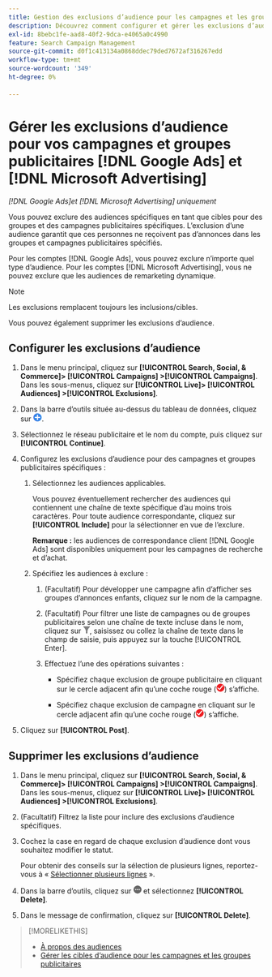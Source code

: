 ```yaml
---
title: Gestion des exclusions d’audience pour les campagnes et les groupes publicitaires
description: Découvrez comment configurer et gérer les exclusions d’audience pour vos campagnes  [!DNL Google Ads]  et  [!DNL Microsoft Advertising]  et vos groupes publicitaires.
exl-id: 8bebc1fe-aad8-40f2-9dca-e4065a0c4990
feature: Search Campaign Management
source-git-commit: d0f1c413134a0868ddec79ded7672af316267edd
workflow-type: tm+mt
source-wordcount: '349'
ht-degree: 0%

---
```


# Gérer les exclusions d’audience pour vos campagnes et groupes publicitaires [!DNL Google Ads] et [!DNL Microsoft Advertising]

*[!DNL Google Ads]et [!DNL Microsoft Advertising] uniquement*

Vous pouvez exclure des audiences spécifiques en tant que cibles pour des groupes et des campagnes publicitaires spécifiques. L’exclusion d’une audience garantit que ces personnes ne reçoivent pas d’annonces dans les groupes et campagnes publicitaires spécifiés.

Pour les comptes [!DNL Google Ads], vous pouvez exclure n’importe quel type d’audience. Pour les comptes [!DNL Microsoft Advertising], vous ne pouvez exclure que les audiences de remarketing dynamique.

>[!NOTE]
>
>Les exclusions remplacent toujours les inclusions/cibles.

Vous pouvez également supprimer les exclusions d’audience.

## Configurer les exclusions d’audience

1. Dans le menu principal, cliquez sur **[!UICONTROL Search, Social, & Commerce]> [!UICONTROL Campaigns] >[!UICONTROL Campaigns]**. Dans les sous-menus, cliquez sur **[!UICONTROL Live]> [!UICONTROL Audiences] >[!UICONTROL Exclusions]**.

1. Dans la barre d’outils située au-dessus du tableau de données, cliquez sur ![Créer](/help/search-social-commerce/assets/add.png "Créer").

1. Sélectionnez le réseau publicitaire et le nom du compte, puis cliquez sur **[!UICONTROL Continue]**.

1. Configurez les exclusions d’audience pour des campagnes et groupes publicitaires spécifiques :

   1. Sélectionnez les audiences applicables.

      Vous pouvez éventuellement rechercher des audiences qui contiennent une chaîne de texte spécifique d’au moins trois caractères. Pour toute audience correspondante, cliquez sur **[!UICONTROL Include]** pour la sélectionner en vue de l’exclure.

      **Remarque :** les audiences de correspondance client [!DNL Google Ads] sont disponibles uniquement pour les campagnes de recherche et d’achat.

   1. Spécifiez les audiences à exclure :

      1. (Facultatif) Pour développer une campagne afin d’afficher ses groupes d’annonces enfants, cliquez sur le nom de la campagne.

      1. (Facultatif) Pour filtrer une liste de campagnes ou de groupes publicitaires selon une chaîne de texte incluse dans le nom, cliquez sur ![Filtrer](/help/search-social-commerce/assets/filter.png "Filtrer"), saisissez ou collez la chaîne de texte dans le champ de saisie, puis appuyez sur la touche [!UICONTROL Enter].

      1. Effectuez l’une des opérations suivantes :

         * Spécifiez chaque exclusion de groupe publicitaire en cliquant sur le cercle adjacent afin qu’une coche rouge (![Exclure](/help/search-social-commerce/assets/exclude.png "Exclure")) s’affiche.

         * Spécifiez chaque exclusion de campagne en cliquant sur le cercle adjacent afin qu’une coche rouge (![Exclure](/help/search-social-commerce/assets/exclude.png "Exclure")) s’affiche.

1. Cliquez sur **[!UICONTROL Post]**.

## Supprimer les exclusions d’audience

1. Dans le menu principal, cliquez sur **[!UICONTROL Search, Social, & Commerce]> [!UICONTROL Campaigns] >[!UICONTROL Campaigns]**. Dans les sous-menus, cliquez sur **[!UICONTROL Live]> [!UICONTROL Audiences] >[!UICONTROL Exclusions]**.

1. (Facultatif) Filtrez la liste pour inclure des exclusions d’audience spécifiques.

1. Cochez la case en regard de chaque exclusion d’audience dont vous souhaitez modifier le statut.

   Pour obtenir des conseils sur la sélection de plusieurs lignes, reportez-vous à « [Sélectionner plusieurs lignes](/help/search-social-commerce/common-tasks/navigation-editing-selection/multiple-rows-select.md) ».

1. Dans la barre d’outils, cliquez sur ![Plus d’actions](/help/search-social-commerce/assets/more.png "Plus d’actions") et sélectionnez **[!UICONTROL Delete]**.

1. Dans le message de confirmation, cliquez sur **[!UICONTROL Delete]**.

>[!MORELIKETHIS]
>
>* [À propos des audiences](audience-about.md)
>* [Gérer les cibles d’audience pour les campagnes et les groupes publicitaires](/help/search-social-commerce/campaign-management/campaigns/audience-targets-manage.md)
